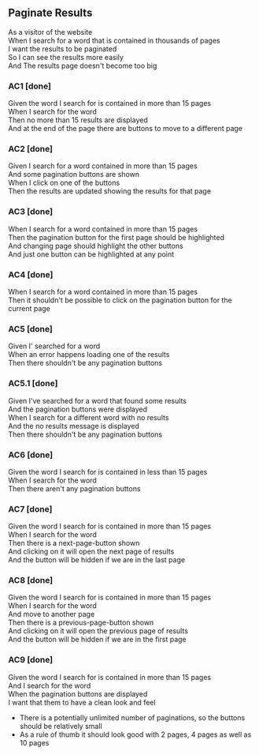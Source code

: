 ## Paginate Results
As a visitor of the website  
When I search for a word that is contained in thousands of pages  
I want the results to be paginated  
So I can see the results more easily  
And The results page doesn't become too big

### AC1 [**done**]
Given the word I search for is contained in more than 15 pages  
When I search for the word  
Then no more than 15 results are displayed  
And at the end of the page there are buttons to move to a different page

### AC2 [**done**]
Given I search for a word contained in more than 15 pages  
And some pagination buttons are shown  
When I click on one of the buttons  
Then the results are updated showing the results for that page

### AC3 [**done**]
When I search for a word contained in more than 15 pages  
Then the pagination button for the first page should be highlighted  
And changing page should highlight the other buttons  
And just one button can be highlighted at any point

### AC4 [**done**]
When I search for a word contained in more than 15 pages  
Then it shouldn't be possible to click on the pagination button for the current page

### AC5 [**done**]
Given I' searched for a word  
When an error happens loading one of the results  
Then there shouldn't be any pagination buttons

### AC5.1 [**done**]
Given I've searched for a word that found some results  
And the pagination buttons were displayed  
When I search for a different word with no results  
And the no results message is displayed  
Then there shouldn't be any pagination buttons

### AC6 [**done**]
Given the word I search for is contained in less than 15 pages  
When I search for the word  
Then there aren't any pagination buttons

### AC7 [**done**]
Given the word I search for is contained in more than 15 pages  
When I search for the word  
Then there is a next-page-button shown  
And clicking on it will open the next page of results  
And the button will be hidden if we are in the last page

### AC8 [**done**]
Given the word I search for is contained in more than 15 pages  
When I search for the word  
And move to another page  
Then there is a previous-page-button shown  
And clicking on it will open the previous page of results  
And the button will be hidden if we are in the first page

### AC9 [**done**]
Given the word I search for is contained in more than 15 pages  
And I search for the word  
When the pagination buttons are displayed  
I want that them to have a clean look and feel  
- There is a potentially unlimited number of paginations, so the buttons should be relatively small
- As a rule of thumb it should look good with 2 pages, 4 pages as well as 10 pages
